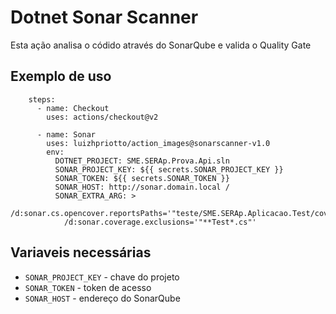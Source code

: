 # Dotnet Sonar Scanner

Esta ação analisa o códido através do SonarQube e valida o Quality Gate

## Exemplo de uso
```
    steps:
      - name: Checkout
        uses: actions/checkout@v2
      
      - name: Sonar
        uses: luizhpriotto/action_images@sonarscanner-v1.0
        env:
          DOTNET_PROJECT: SME.SERAp.Prova.Api.sln
          SONAR_PROJECT_KEY: ${{ secrets.SONAR_PROJECT_KEY }}
          SONAR_TOKEN: ${{ secrets.SONAR_TOKEN }}
          SONAR_HOST: http://sonar.domain.local /
          SONAR_EXTRA_ARG: >
            /d:sonar.cs.opencover.reportsPaths='"teste/SME.SERAp.Aplicacao.Test/coverage.opencover.xml","teste/SME.SERAp.Dominio.Test/coverage.opencover.xml"'
            /d:sonar.coverage.exclusions='"**Test*.cs"'
```
## Variaveis necessárias
* `SONAR_PROJECT_KEY` -  chave do projeto
* `SONAR_TOKEN` - token de acesso
* `SONAR_HOST` - endereço do SonarQube
